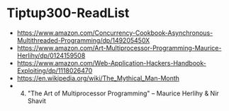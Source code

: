 # Tiptup300-ReadList

* https://www.amazon.com/Concurrency-Cookbook-Asynchronous-Multithreaded-Programming/dp/149205450X
* https://www.amazon.com/Art-Multiprocessor-Programming-Maurice-Herlihy/dp/0124159508
* https://www.amazon.com/Web-Application-Hackers-Handbook-Exploiting/dp/1118026470
* https://en.wikipedia.org/wiki/The_Mythical_Man-Month
* 4. "The Art of Multiprocessor Programming" – Maurice Herlihy & Nir Shavit